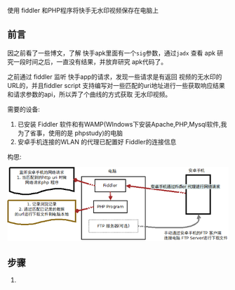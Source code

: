 使用 fiddler 和PHP程序将快手无水印视频保存在电脑上

## 前言

因之前看了一些博文，了解 快手apk里面有一个`sig`参数，通过`jadx` 查看 apk 研究一段时间之后，一直没有结果，并放弃研究 apk代码了。

之前通过 fiddler 监听 快手app的请求，发现一些请求是有返回 视频的无水印的URL的，并且fiddler script 支持编写对一些匹配的uri地址进行一些获取响应结果和请求参数的api，所以弄了个曲线的方式获取 无水印视频。

需要的设备:

1. 已安装 Fiddler 软件和有WAMP(WIndows下安装Apache,PHP,Mysql软件,我为了省事，使用的是 phpstudy)的电脑
2. 安卓手机连接的WLAN 的代理已配置好 Fiddler的连接信息

构思:

![uploads/200212/think001.png](uploads/200212/think001.png)



## 步骤

1. 